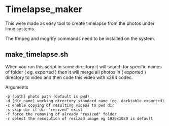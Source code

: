 # Timelapse_maker
This were made as easy tool to create timelapse from the photos under linux systems.

The ffmpeg and mogrify commands need to be installed on the system.

## make_timelapse.sh

When you run this script in some directory it will search for specific names of folder ( eg. exported ) then it will merge all photos in ( exported ) directory to video and then code this video with x264 codec.

Arguments
```
-p [path] photo path (default is pwd)
-d [dir_name] working directory standard name (eg. darktable_exported)
-c enable copying of resulting videos to pwd dir
-s skip dir if dir "resized" exist
-f force the removing of already "resized" folder
-r select the resolution of resized image eg 1920x1080 is default
```

